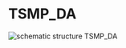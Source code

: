 # TSMP_DA

![schematic structure TSMP_DA](https://github.com/mikaelk/TSMP_DA/blob/master/TSMP_DA.png?raw=true)